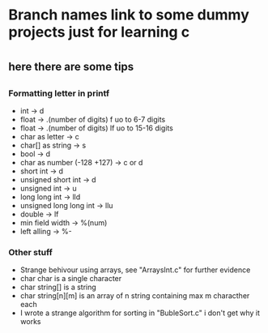 <h1>Branch names link to some dummy projects just for learning c<h1> 

<h2>here there are some tips<h2>

<h3>Formatting letter in printf</h3>
    <ul>
        <li>int -> d</li>
        <li>float -> .(number of digits) f uo to 6-7 digits</li>
        <li>float -> .(number of digits) lf uo to 15-16 digits</li>
        <li>char as letter -> c</li>
        <li>char[] as string -> s</li>
        <li>bool -> d</li>
        <li>char as number (-128 +127) -> c or d</li>
        <li>short int -> d</li>
        <li>unsigned short int -> d</li>
        <li>unsigned int -> u</li>
        <li>long long int -> lld</li>
        <li>unsigned long long int -> llu</li>
        <li>double -> lf</li>
        <li>min field width -> %(num)</li>
        <li>left alling -> %-</li>
    </ul>


<h3>Other stuff</h3>
    <ul>
        <li>Strange behivour using arrays, see "ArraysInt.c" for further evidence</li>
        <li>char char is a single character</li>
        <li>char string[] is a string</li>
        <li>char string[n][m] is an array of n string containing max m characther each</li>
        <li>I wrote a strange algorithm for sorting in "BubleSort.c" i don't get why it works</li>
    </ul>


